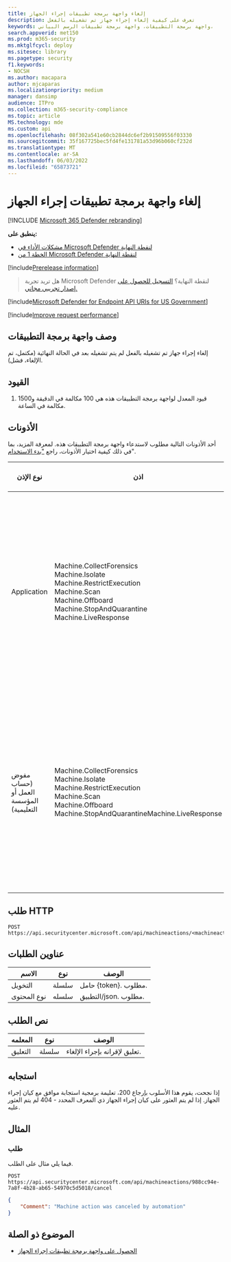 ```yaml
---
title: إلغاء واجهة برمجة تطبيقات إجراء الجهاز
description: تعرف على كيفية إلغاء إجراء جهاز تم تشغيله بالفعل
keywords: واجهة برمجة التطبيقات، واجهة برمجة تطبيقات الرسم البياني،
search.appverid: met150
ms.prod: m365-security
ms.mktglfcycl: deploy
ms.sitesec: library
ms.pagetype: security
f1.keywords:
- NOCSH
ms.author: macapara
author: mjcaparas
ms.localizationpriority: medium
manager: dansimp
audience: ITPro
ms.collection: m365-security-compliance
ms.topic: article
MS.technology: mde
ms.custom: api
ms.openlocfilehash: 08f302a541e60cb2844dc6ef2b91509556f03330
ms.sourcegitcommit: 35f167725bec5fd4fe131781a53d96b060cf232d
ms.translationtype: MT
ms.contentlocale: ar-SA
ms.lasthandoff: 06/03/2022
ms.locfileid: "65873721"
---
```

# <a name="cancel-machine-action-api"></a>إلغاء واجهة برمجة تطبيقات إجراء الجهاز

[!INCLUDE [Microsoft 365 Defender rebranding](../../includes/microsoft-defender.md)]

**ينطبق على:**
- [مشكلات الأداء في Microsoft Defender لنقطة النهاية](/microsoft-365/security/defender-endpoint/defender-endpoint)
- [الخطة 1 من Microsoft Defender لنقطة النهاية](/microsoft-365/security/defender-endpoint/defender-endpoint-plan-1)

[!include[Prerelease information](../../includes/prerelease.md)]

> هل تريد تجربة Microsoft Defender لنقطة النهاية؟ [التسجيل للحصول على إصدار تجريبي مجاني.](https://signup.microsoft.com/create-account/signup?products=7f379fee-c4f9-4278-b0a1-e4c8c2fcdf7e&ru=https://aka.ms/MDEp2OpenTrial?ocid=docs-wdatp-exposedapis-abovefoldlink)

[!include[Microsoft Defender for Endpoint API URIs for US Government](../../includes/microsoft-defender-api-usgov.md)]

[!include[Improve request performance](../../includes/improve-request-performance.md)]

## <a name="api-description"></a>وصف واجهة برمجة التطبيقات

إلغاء إجراء جهاز تم تشغيله بالفعل لم يتم تشغيله بعد في الحالة النهائية (مكتمل، تم الإلغاء، فشل).

## <a name="limitations"></a>القيود

1. قيود المعدل لواجهة برمجة التطبيقات هذه هي 100 مكالمة في الدقيقة و1500 مكالمة في الساعة.

## <a name="permissions"></a>الأذونات

أحد الأذونات التالية مطلوب لاستدعاء واجهة برمجة التطبيقات هذه. لمعرفة المزيد، بما في ذلك كيفية اختيار الأذونات، راجع ["بدء الاستخدام](apis-intro.md)".

|نوع الإذن|اذن|اسم عرض الإذن|
|---|---|---|
|Application|Machine.CollectForensics <br> Machine.Isolate <br> Machine.RestrictExecution <br> Machine.Scan <br> Machine.Offboard <br> Machine.StopAndQuarantine <br> Machine.LiveResponse|جمع الأدلة الجنائية <br>جهاز عزل<br>تقييد تنفيذ التعليمات البرمجية<br>  جهاز المسح الضوئي<br>  جهاز إيقاف التجهيز<br> الإيقاف والعزل<br> تشغيل الاستجابة المباشرة على جهاز معين|
|مفوض (حساب العمل أو المؤسسة التعليمية)|Machine.CollectForensics<br> Machine.Isolate  <br>Machine.RestrictExecution<br> Machine.Scan<br> Machine.Offboard<br> Machine.StopAndQuarantineMachine.LiveResponse|جمع الأدلة الجنائية<br> جهاز عزل<br>  تقييد تنفيذ التعليمات البرمجية<br> جهاز المسح الضوئي<br>جهاز إيقاف التجهيز<br> الإيقاف والعزل<br> تشغيل الاستجابة المباشرة على جهاز معين|

## <a name="http-request"></a>طلب HTTP

```http
POST https://api.securitycenter.microsoft.com/api/machineactions/<machineactionid>/cancel
```

## <a name="request-headers"></a>عناوين الطلبات

|الاسم|نوع|الوصف|
|---|---|---|
|التخويل|سلسلة|حامل {token}. مطلوب.|
|نوع المحتوى|سلسله|التطبيق/json. مطلوب.|

## <a name="request-body"></a>نص الطلب

|المعلمه|نوع|الوصف|
|---|---|---|
|التعليق|سلسلة|تعليق لإقرانه بإجراء الإلغاء.|

## <a name="response"></a>استجابه

إذا نجحت، يقوم هذا الأسلوب بإرجاع 200، تعليمة برمجية استجابة موافق مع كيان إجراء الجهاز. إذا لم يتم العثور على كيان إجراء الجهاز ذي المعرف المحدد - 404 لم يتم العثور عليه.

## <a name="example"></a>المثال

### <a name="request"></a>طلب

فيما يلي مثال على الطلب.

```HTTP
POST
https://api.securitycenter.microsoft.com/api/machineactions/988cc94e-7a8f-4b28-ab65-54970c5d5018/cancel
```

```JSON
{
    "Comment": "Machine action was canceled by automation"
}
```

## <a name="related-topic"></a>الموضوع ذو الصلة

- [الحصول على واجهة برمجة تطبيقات إجراء الجهاز](get-machineaction-object.md)
